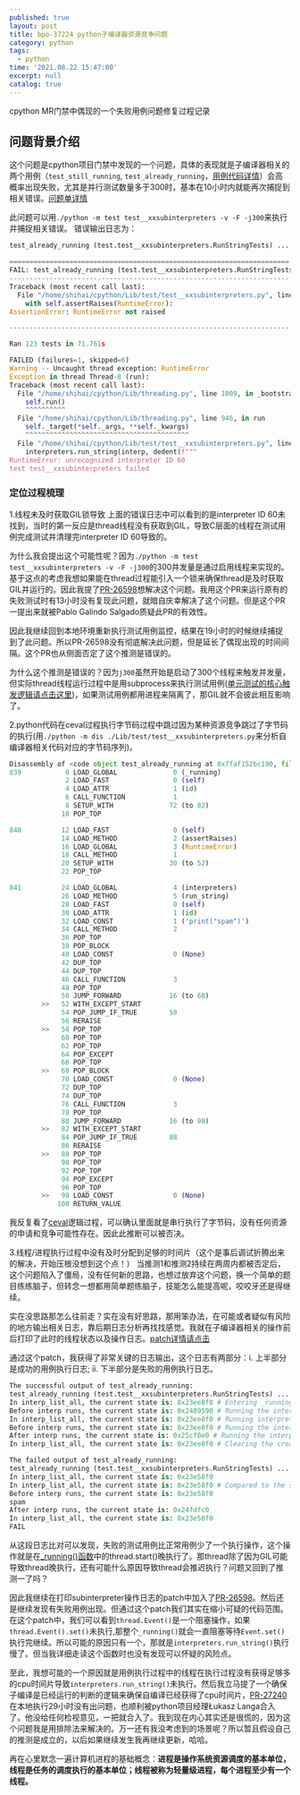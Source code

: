 ```yaml
---
published: true
layout: post
title: bpo-37224 python子编译器资源竞争问题
category: python
tags:
  - python
time: '2021.08.22 15:47:00'
excerpt: null
catalog: true
---
```

cpython MR门禁中偶现的一个失败用例问题修复过程记录 

<!--more-->

## 问题背景介绍
这个问题是cpython项目门禁中发现的一个问题，具体的表现就是子编译器相关的两个用例（`test_still_running`, `test_already_running`，[用例代码详情](https://github.com/python/cpython/blob/ae5259171b8ef62165e061b9dea7ad645a5131a2/Lib/test/test__xxsubinterpreters.py#L843-L846)）会高概率出现失败，尤其是并行测试数量多于300时，基本在10小时内就能再次捕捉到相关错误。[问题单详情](https://bugs.python.org/issue37224)

此问题可以用`./python -m test test__xxsubinterpreters -v -F -j300`来执行并捕捉相关错误。
错误输出日志为：
```python
test_already_running (test.test__xxsubinterpreters.RunStringTests) ... FAIL

======================================================================
FAIL: test_already_running (test.test__xxsubinterpreters.RunStringTests)
----------------------------------------------------------------------
Traceback (most recent call last):
  File "/home/shihai/cpython/Lib/test/test__xxsubinterpreters.py", line 834, in test_already_running
    with self.assertRaises(RuntimeError):
AssertionError: RuntimeError not raised

----------------------------------------------------------------------

Ran 123 tests in 71.761s

FAILED (failures=1, skipped=6)
Warning -- Uncaught thread exception: RuntimeError
Exception in thread Thread-8 (run):
Traceback (most recent call last):
  File "/home/shihai/cpython/Lib/threading.py", line 1009, in _bootstrap_inner
    self.run()
    ^^^^^^^^^^
  File "/home/shihai/cpython/Lib/threading.py", line 946, in run
    self._target(*self._args, **self._kwargs)
    ^^^^^^^^^^^^^^^^^^^^^^^^^^^^^^^^^^^^^^^^^
  File "/home/shihai/cpython/Lib/test/test__xxsubinterpreters.py", line 48, in run
    interpreters.run_string(interp, dedent(f"""
RuntimeError: unrecognized interpreter ID 60
test test__xxsubinterpreters failed
```

### 定位过程梳理
1.线程未及时获取GIL锁导致
上面的错误日志中可以看到的是interpreter ID 60未找到，当时的第一反应是thread线程没有获取到GIL，导致C层面的线程在测试用例完成测试并清理完interpreter ID 60导致的。

为什么我会提出这个可能性呢？因为`./python -m test test__xxsubinterpreters -v -F -j300`的300并发量是通过启用线程来实现的。基于这点的考虑我想如果能在thread过程能引入一个锁来确保thread是及时获取GIL并运行的。因此我提了[PR-26598](https://github.com/python/cpython/pull/26598)想解决这个问题。我用这个PR来运行原有的失败测试时有13小时没有复现此问题，就暗自庆幸解决了这个问题。但是这个PR一提出来就被Pablo Galindo Salgado质疑此PR的有效性。

因此我继续回到本地环境重新执行测试用例监控，结果在19小时的时候继续捕捉到了此问题。所以PR-26598没有彻底解决此问题，但是延长了偶现出现的时间间隔。这个PR也从侧面否定了这个推测是错误的。

为什么这个推测是错误的？因为`j300`虽然开始是启动了300个线程来触发并发量，但实际thread线程运行过程中是用subprocess来执行测试用例([单元测试的核心触发逻辑请点击这里](https://github.com/python/cpython/blob/ae5259171b8ef62165e061b9dea7ad645a5131a2/Lib/test/libregrtest/runtest_mp.py#L55))，如果测试用例都用进程来隔离了，那GIL就不会彼此相互影响了。

2.python代码在ceval过程执行字节码过程中跳过因为某种资源竞争跳过了字节码的执行(用`./python -m dis ./Lib/test/test__xxsubinterpreters.py`来分析自编译器相关代码对应的字节码序列)。
```python
Disassembly of <code object test_already_running at 0x7faf152bc190, file "./Lib/test/test__xxsubinterpreters.py", line 838>:
839           0 LOAD_GLOBAL              0 (_running)
              2 LOAD_FAST                0 (self)
              4 LOAD_ATTR                1 (id)
              6 CALL_FUNCTION            1
              8 SETUP_WITH              72 (to 82)
             10 POP_TOP

840          12 LOAD_FAST                0 (self)
             14 LOAD_METHOD              2 (assertRaises)
             16 LOAD_GLOBAL              3 (RuntimeError)
             18 CALL_METHOD              1
             20 SETUP_WITH              30 (to 52)
             22 POP_TOP

841          24 LOAD_GLOBAL              4 (interpreters)
             26 LOAD_METHOD              5 (run_string)
             28 LOAD_FAST                0 (self)
             30 LOAD_ATTR                1 (id)
             32 LOAD_CONST               1 ('print("spam")')
             34 CALL_METHOD              2
             36 POP_TOP
             38 POP_BLOCK
             40 LOAD_CONST               0 (None)
             42 DUP_TOP
             44 DUP_TOP
             46 CALL_FUNCTION            3
             48 POP_TOP
             50 JUMP_FORWARD            16 (to 68)
        >>   52 WITH_EXCEPT_START
             54 POP_JUMP_IF_TRUE        58
             56 RERAISE
        >>   58 POP_TOP
             60 POP_TOP
             62 POP_TOP
             64 POP_EXCEPT
             66 POP_TOP
        >>   68 POP_BLOCK
             70 LOAD_CONST               0 (None)
             72 DUP_TOP
             74 DUP_TOP
             76 CALL_FUNCTION            3
             78 POP_TOP
             80 JUMP_FORWARD            16 (to 98)
        >>   82 WITH_EXCEPT_START
             84 POP_JUMP_IF_TRUE        88
             86 RERAISE
        >>   88 POP_TOP
             90 POP_TOP
             92 POP_TOP
             94 POP_EXCEPT
             96 POP_TOP
        >>   98 LOAD_CONST               0 (None)
            100 RETURN_VALUE
```
我反复看了[ceval](https://github.com/python/cpython/blob/ae5259171b8ef62165e061b9dea7ad645a5131a2/Python/ceval.c#L1503)逻辑过程，可以确认里面就是串行执行了字节码，没有任何资源的申请和竞争可能性存在。因此此推断可以被否决。

3.线程/进程执行过程中没有及时分配到足够的时间片（这个是事后调试折腾出来的解决，开始压根没想到这个点！）
当推测1和推测2持续在两周内都被否定后，这个问题陷入了僵局，没有任何新的思路，也想过放弃这个问题，换一个简单的题目练练脑子，但转念一想都用简单题练脑子，技能怎么能提高呢，咬咬牙还是得继续。

实在没思路那怎么往前走？实在没有好思路，那用笨办法，在可能或者疑似有风险的地方输出相关日志，靠后期日志分析再找找感觉。我就在子编译器相关的操作前后打印了此时的线程状态以及操作日志。[patch详情请点击](https://bugs.python.org/file50160/add_printf_to_get_details_from_race_condition.patch)

通过这个patch，我获得了非常关键的日志输出，这个日志有两部分：i. 上半部分是成功的用例执行日志; ii. 下半部分是失败的用例执行日志。
```python
The successful output of test_already_running:
test_already_running (test.test__xxsubinterpreters.RunStringTests) ... In interp_create, the current state is: 0x23ee8f0
In interp_list_all, the current state is: 0x23ee8f0 # Entering _running().
Before interp runs, the current state is: 0x2489590 # Running the interp  in thread.
In interp_list_all, the current state is: 0x23ee8f0 # Running interpreters.list() in _running().
Before interp runs, the current state is: 0x23ee8f0 # Running the interp in test_already_running().
After interp runs, the current state is: 0x25cf0e0 # Running the interp in thread.
In interp_list_all, the current state is: 0x23ee8f0 # Clearing the created interps.

The failed output of test_already_running:
test_already_running (test.test__xxsubinterpreters.RunStringTests) ... In interp_create, the current state is: 0x23e58f0
In interp_list_all, the current state is: 0x23e58f0
In interp_list_all, the current state is: 0x23e58f0 # Compared to the successful output of test_already_running, the interp doesn't run in time. 
Before interp runs, the current state is: 0x23e58f0
spam
After interp runs, the current state is: 0x24fdfc0
In interp_list_all, the current state is: 0x23e58f0
FAIL
```
从这段日志比对可以发现，失败的测试用例比正常用例少了一个执行操作，这个操作就是在[_running()函数](https://github.com/python/cpython/blob/ae5259171b8ef62165e061b9dea7ad645a5131a2/Lib/test/test__xxsubinterpreters.py#L57)中的thread.start()晚执行了。那thread除了因为GIL可能导致thread晚执行，还有可能什么原因导致thread会推迟执行？问题又回到了推测一了吗？

因此我继续在打印subinterpreter操作日志的patch中加入了[PR-26598](https://github.com/python/cpython/pull/26598)。然后还是继续发现有失败用例出现。但通过这个patch我们其实在缩小可疑的代码范围。在这个patch中，我们可以看到`thread.Event()`是一个阻塞操作，如果`thread.Event().set()`未执行,那整个`_running()`就会一直阻塞等待`Event.set()`执行完继续。所以可能的原因只有一个，那就是`interpreters.run_string()`执行慢了。但当我详细走读这个函数时也没有发现可以怀疑的风险点。

至此，我想可能的一个原因就是用例执行过程中的线程在执行过程没有获得足够多的cpu时间片导致`interpreters.run_string()`未执行。然后我立马提了一个确保子编译是已经运行的判断的逻辑来确保自编译已经获得了cpu时间片，[PR-27240](https://github.com/python/cpython/pull/27240)在本地执行29小时没有出问题，也顺利被python项目经理Łukasz Langa合入了。他没给任何检视意见，一把就合入了。我到现在内心其实还是很慌的，因为这个问题我是用排除法来解决的。万一还有我没考虑到的场景呢？所以暂且假设自己的推测是成立的，以后如果继续发生我再继续更新，哈哈。

再在心里默念一遍计算机进程的基础概念：**进程是操作系统资源调度的基本单位，线程是任务的调度执行的基本单位；线程被称为轻量级进程，每个进程至少有一个线程。**
